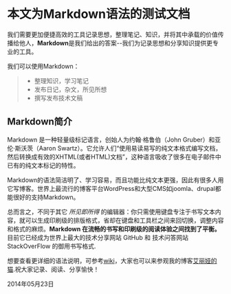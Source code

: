 # 本文为Markdown语法的测试文档

我们需要更加便捷高效的工具记录思想，整理笔记、知识，并将其中承载的价值传播给他人，**Markdown**是我们给出的答案--我们为记录思想和分享知识提供更专业的工具。

我们可以使用Markdown：
> * 整理知识，学习笔记
> * 发布日记，杂文，所见所想
> * 撰写发布技术文稿

## Markdown简介

Markdown 是一种轻量级标记语言，创始人为约翰·格鲁伯（John Gruber）和亚伦·斯沃茨（Aaron Swartz）。它允许人们“使用易读易写的纯文本格式编写文档，然后转换成有效的XHTML(或者HTML)文档”，这种语言吸收了很多在电子邮件中已有的纯文本标记的特性。

Markdown的语法简洁明了、学习容易，而且功能比纯文本更强，因此有很多人用它写博客。世界上最流行的博客平台WordPress和大型CMS如joomla、drupal都能很好的支持Markdown。

总而言之，不同于其它 *所见即所得* 的编辑器：你只需使用键盘专注于书写文本内容，就可以生成印刷级的排版格式，省却在键盘和工具栏之间来回切换，调整内容和格式的麻烦。**Markdown 在流畅的书写和印刷级的阅读体验之间找到了平衡。** 目前它已经成为世界上最大的技术分享网站 GitHub 和 技术问答网站 StackOverFlow 的御用书写格式.

想要查看更详细的语法说明，可参考[wiki][1]，大家也可以来参观我的博客[艾丽娅的猫][2].祝大家记录、阅读、分享愉快！

2014年05月23日

[1]:http://zh.wikipedia.org/wiki/Markdown
[2]:http://www.cnblogs.com/yangtze736-2013-3-6/
